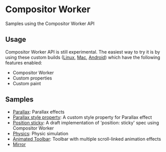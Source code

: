 # Compositor Worker
Samples using the Compositor Worker API

## Usage
Compositor Worker API is still experimental. The easiest way to try it is by using these 
custom builds ([Linux][Linux], [Mac][Mac], [Android][Android]) which have the following features enabled:
 - Compositor Worker
 - Custom properties
 - Custom paint

## Samples
 * [Parallax](http://flackr.github.io/compositor-worker/parallax-static/parallax.html): Parallax effects
 * [Parallax style property](http://flackr.github.io/compositor-worker/parallax/parallax.html): A custom style property for Parallax effect
 * [Position sticky](http://flackr.github.io/compositor-worker/sticky/sticky.html): A draft implementation of 'position: sticky' spec using Compositor Worker
 * [Physics](http://flackr.github.io/compositor-worker/physics/physics.html): Physic simulation
 * [Animated Toolbar](http://flackr.github.io/compositor-worker/toolbar/index.html): Toolbar with multiple scroll-linked animation effects
 * [Mirror](http://flackr.github.io/compositor-worker/mirror/mirror.html)

[Linux]: TBD
[Mac]: TBD
[Android]: TBD